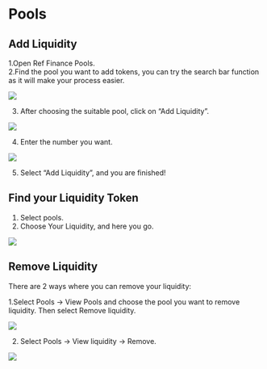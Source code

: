 # Pools

## Add Liquidity <a id="7e90"></a>

1.Open Ref Finance Pools.  
2.Find the pool you want to add tokens, you can try the search bar function as it will make your process easier.

![](https://miro.medium.com/max/1400/0*EYnSZVsb0CmdFpvo.jpg)

3. After choosing the suitable pool, click on “Add Liquidity”.

![](https://miro.medium.com/max/1400/0*UEpt8igAEQT3506P.jpg)

4. Enter the number you want.

![](https://miro.medium.com/max/1400/0*vwvIcDOpZvLExuKC.jpg)

5. Select “Add Liquidity”, and you are finished!

## Find your Liquidity Token <a id="f614"></a>

1. Select pools.
2. Choose Your Liquidity, and here you go.

![](https://miro.medium.com/max/1400/0*wQp9U48stV9WNx7t.jpg)

## Remove Liquidity <a id="f714"></a>

There are 2 ways where you can remove your liquidity:

1.Select Pools → View Pools and choose the pool you want to remove liquidity. Then select Remove liquidity.

![](https://miro.medium.com/max/1400/0*K8vQ2mdBRt56FK44.jpg)

2. Select Pools → View liquidity → Remove.

![](https://miro.medium.com/max/1400/0*SOOZEIkWvgtPoZ9U.jpg)

